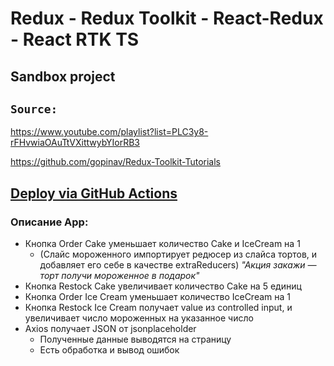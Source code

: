 # Redux - Redux Toolkit - React-Redux - React RTK TS
## Sandbox project

## ```Source:```

https://www.youtube.com/playlist?list=PLC3y8-rFHvwiaOAuTtVXittwybYIorRB3

https://github.com/gopinav/Redux-Toolkit-Tutorials

## [Deploy via GitHub Actions](https://arginp.github.io/redux-sandbox/) 

### Описание App:
- Кнопка Order Cake уменьшает количество Cake и IceCream на 1
  - (Слайс мороженного импортирует редюсер из слайса тортов, и добавляет его себе в качестве extraReducers)
    _"Акция закажи — торт получи мороженное в подарок"_
- Кнопка Restock Cake увеличивает количество Cake на 5 единиц
- Кнопка Order Ice Cream уменьшает количество IceCream на 1
- Кнопка Restock Ice Cream получает value из controlled input, и увеличивает число мороженных на указанное число
- Axios получает JSON от jsonplaceholder
  - Полученные данные выводятся на страницу
  - Есть обработка и вывод ошибок